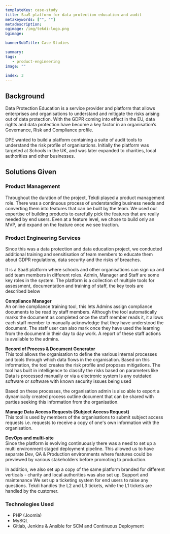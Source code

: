 ```yaml
---
templateKey: case-study
title: SaaS platform for data protection education and audit
metakeywords: ["", ""]
metadescription: 
ogimage: /img/tekdi-logo.png
bgimage:

bannerSubTitle: Case Studies

summary: 
tags: 
   - product-engineering
image: ""

index: 3
---
```


## Background
Data Protection Education is a service provider and platform that allows enterprises and organisations to understand and mitigate the risks arising out of data protection. With the GDPR coming into effect in the EU, data rights and data protection have become a key factor in an organisation’s Governance, Risk and Compliance profile. 

DPE wanted to build a platform containing a suite of audit tools to understand the risk profile of organisations. Initially the platform was targeted at Schools in the UK, and was later expanded to charities, local authorities and other businesses.

## Solutions Given
### Product Management
Throughout the duration of the project, Tekdi played a product management role. There was a continuous process of understanding business needs and converting them into features that can be built by the team. We used our expertise of building products to carefully pick the features that are really needed by end users. Even at a feature level, we chose to build only an MVP, and expand on the feature once we see traction.

### Product Engineering Services
Since this was a data protection and data education project, we conducted additional training and sensitisation of team members to educate them about GDPR regulations, data security and the risks of breaches. 

It is a SaaS platform where schools and other organisations can sign up and add team members in different roles. Admin, Manager and Staff are some key roles in the system. The platform is a collection of multiple tools for assessment, documentation and training of staff, the key tools are described below

**Compliance Manager**  
An online compliance training tool, this lets Admins assign compliance documents to be read by staff members. Although the tool automatically marks the document as completed once the staff member reads it, it allows each staff member to manually acknowledge that they have understood the document. The staff user can also mark once they have used the learning from the document in their day to day work. A report of these staff actions is available to the admins.

**Record of Process & Document Generator**  
This tool allows the organisation to define the various internal processes and tools through which data flows in the organisation. Based on this information, the tool creates the risk profile and proposes mitigations. The tool has built in intelligence to classify the risks based on parameters like
Data is processed manually or via a electronic system
Is any outdated software or software with known security issues being used

Based on these processes, the organisation admin is also able to export a dynamically created process outline document that can be shared with parties seeking this information from the organisation.

**Manage Data Access Requests (Subject Access Request)**  
This tool is used by members of the organisations to submit subject access requests i.e. requests to receive a copy of one's own information with the organisation. 

**DevOps and multi-site**  
Since the platform is evolving continuously there was a need to set up a multi environment staged deployment pipeline. This allowed us to have separate Dev, QA & Production environments where features could be previewed by various stakeholders before promoting to production.

In addition, we also set up a copy of the same platform branded for different verticals - charity and local authorities was also set up. 
Support and maintenance
We set up a ticketing system for end users to raise any questions. Tekdi handles the L2 and L3 tickets, while the L1 tickets are handled by the customer. 

### Technologies Used
- PHP (Joomla)
- MySQL
- Gitlab, Jenkins & Ansible for SCM and Continuous Deployment
